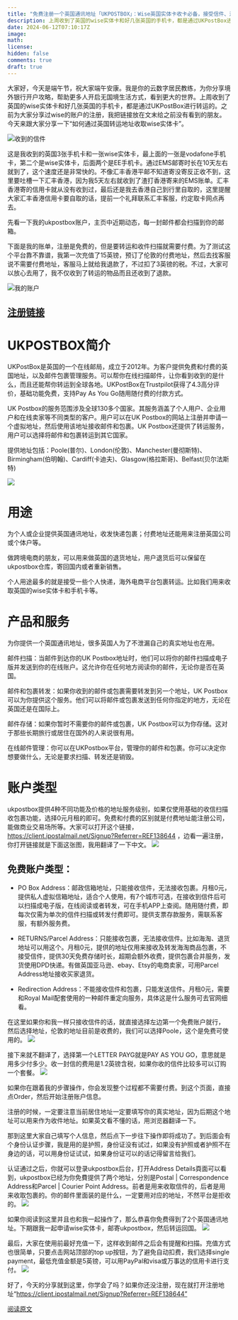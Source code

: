 ```yaml
---
title: "免费注册一个英国通讯地址「UKPOSTBOX」：Wise英国实体卡收卡必备，接受信件、海淘转运全都能安全搞定，还能注册公司"
description: 上周收到了英国的wise实体卡和好几张英国的手机卡，都是通过UKPostBox进行转运的。之前为大家分享过wise的账户的注册，我把链接放在文末给之前没有看到的朋友。今天来跟大家分享一下“如何通过英国转运地址收取wise实体卡”。
date: 2024-06-12T07:10:17Z
image: 
math: 
license: 
hidden: false
comments: true
draft: true
---
```



大家好，今天是端午节，祝大家端午安康。我是你的云数字居民教练，为你分享境外银行开户攻略，帮助更多人开启无国境生活方式，看到更大的世界。上周收到了英国的wise实体卡和好几张英国的手机卡，都是通过UKPostBox进行转运的。之前为大家分享过wise的账户的注册，我把链接放在文末给之前没有看到的朋友。今天来跟大家分享一下“如何通过英国转运地址收取wise实体卡”。

![收到的信件](https://github.com/laosji/img/blob/main/img/0.jpg?raw=true)

这是我收到的英国3张手机卡和一张wise实体卡，最上面的一张是vodafone手机卡，第二个是wise实体卡，后面两个是EE手机卡。通过EMS邮寄时长在10天左右就到了，这个速度还是非常快的。不像汇丰香港平邮不知道寄没寄反正收不到，这里要吐槽一下汇丰香港，因为我5天左右就收到了渣打香港寄来的EMS账单。汇丰香港寄的信用卡就从没有收到过，最后还是我去香港自己到行里自取的，这里提醒大家汇丰香港信用卡要自取的话，提前一个礼拜联系汇丰客服，约定取卡网点再去。

先看一下我的ukpostbox账户，主页中近期动态，每一封邮件都会扫描到你的邮箱。


下面是我的账单，注册是免费的，但是要转运和收件扫描就需要付费。为了测试这个平台靠不靠谱，我第一次充值了15英镑，预订了伦敦的付费地址，然后去找客服说不需要付费地址，客服马上就给我退款了，不过扣了3英镑的税。不过，大家可以放心去用了，我不仅收到了转运的物品而且还收到了退款。

![我的账户](https://github.com/laosji/img/blob/main/img/0%20(1).png?raw=true)

## [注册链接](https://client.ipostalmail.net/Signup?Referrer=REF138644)

# UKPOSTBOX简介

UKPostBox是英国的一个在线邮局，成立于2012年。为客户提供免费和付费的英国地址，以及邮件包裹管理服务。可以帮你在线扫描邮件，让你看到收到的是什么，而且还能帮你转运到全球各地。UKPostBox在Trustpilot获得了4.3高分评价，基础功能免费，支持Pay As You Go随用随付费的付款方式。

UK Postbox的服务范围涉及全球130多个国家。其服务涵盖了个人用户、企业用户和在线卖家等不同类型的客户。用户可以在UK Postbox的网站上注册并申请一个虚拟地址，然后使用该地址接收邮件和包裹。UK Postbox还提供了转运服务，用户可以选择将邮件和包裹转运到其它国家。

提供地址包括：Poole(普尔)、London(伦敦)、Manchester(曼彻斯特)、Birmingham(伯明翰)、Cardiff(卡迪夫)、Glasgow(格拉斯哥)、Belfast(贝尔法斯特)

![](https://github.com/laosji/img/blob/main/img/0%20(2).png?raw=true)


# 用途

为个人或企业提供英国通讯地址，收发快递包裹；付费地址还能用来注册英国公司或个体户等。

做跨境电商的朋友，可以用来做英国的退货地址，用户退货后可以保留在ukpostbox仓库，寄回国内或者重新销售。

个人用途最多的就是接受一些个人快递，海外电商平台包裹转运。比如我们用来收取英国的wise实体卡和手机卡等。



# 产品和服务

为你提供一个英国通讯地址，很多英国人为了不泄漏自己的真实地址也在用。

邮件扫描：当邮件到达你的UK Postbox地址时，他们可以将你的邮件扫描成电子版并发送到你的在线账户。这允许你在任何地方阅读你的邮件，无论你是否在英国。

邮件和包裹转发：如果你收到的邮件或包裹需要转发到另一个地址，UK Postbox可以为你提供这个服务。他们可以将邮件或包裹发送到任何你指定的地方，无论在英国还是在国际上。

邮件存储：如果你暂时不需要你的邮件或包裹，UK Postbox可以为你存储。这对于那些长期旅行或居住在国外的人来说很有用。

在线邮件管理：你可以在UKPostbox平台，管理你的邮件和包裹。你可以决定你想要做什么，无论是要求扫描、转发还是销毁。



# 账户类型

ukpostbox提供4种不同功能及价格的地址服务级别，如果仅使用基础的收信扫描收包裹功能，选择0元月租的即可。免费和付费的区别就是付费地址能注册公司，能做商业交易场所等。大家可以打开这个链接，https://client.ipostalmail.net/Signup?Referrer=REF138644 ，边看一遍注册，你打开链接就是下面这张图，我用翻译了一下中文。
![](https://github.com/laosji/img/blob/main/img/0%20(3).png?raw=true)


## 免费账户类型：

- PO Box Address：邮政信箱地址，只能接收信件，无法接收包裹。月租0元，提供私人虚拟信箱地址，适合个人使用，有7个城市可选，在接收到信件后可以扫描成电子版，在线阅读或者转发，可在手机APP上查阅。随用随付费，即每次仅需为单次的信件扫描或转发付费即可。提供支票存款服务，需联系客服，有额外服务费。

- RETURNS/Parcel Address：只能接收包裹，无法接收信件。比如海淘、退货地址可以用这个。月租0元，提供的地址仅用来接收及转发海淘商品包裹，不接受信件，提供30天免费存储时长，超期会额外收费，提供包裹合并服务，发货使用DPD快递。有做英国亚马逊、ebay、Etsy的电商卖家，可用Parcel Address地址接收买家退货。

- Redirection Address：不能接收信件和包裹，只能发送信件。月租0元，需要和Royal Mail配套使用的一种邮件重定向服务，具体这是什么服务可去官网细看。

在这里如果你和我一样只接收信件的话，就直接选择左边第一个免费账户就行， 然后选择地址，伦敦的地址目前是收费的，我们可以选择Poole，这个是免费可使用的。
![](https://github.com/laosji/img/blob/main/img/0%20(4).png?raw=true)

接下来就不翻译了，选择第一个LETTER PAYG就是PAY AS YOU GO，意思就是用多少付多少。收一封信的费用是1.2英镑含税，如果你收的信件比较多可以订购一个套餐。
![](https://github.com/laosji/img/blob/main/img/0%20(6).png?raw=true)

如果你在跟着我的步骤操作，你会发现整个过程都不需要付费。到这个页面，直接点Order，然后开始注册账户信息。

注册的时候，一定要注意当前居住地址一定要填写你的真实地址，因为后期这个地址可以用来作为收件地址。如果英文看不懂的话，用浏览器翻译一下。

那到这里大家自己填写个人信息，然后点下一步往下操作即将成功了。到后面会有个身份认证步骤，我是用的是护照，身份证没有试过，如果没有护照或者护照不在身边的话，可以用身份证试试，如果身份证可以的话记得留言给我们。

认证通过之后，你就可以登录ukpostbox后台，打开Address Details頁面可以看到，ukpostbox已经为你免費提供了两个地址，分別是Postal | Correspondence Address和Parcel | Courier Point Address。前者是用来收取信件的，后者是用来收取包裹的。你的邮件里面装的是什么，一定要用对应的地址，不然平台是拒收的。
![](https://github.com/laosji/img/blob/main/img/0%20(7).png?raw=true)

如果你阅读到这里并且也和我一起操作了，那么恭喜你免费得到了2个英国通讯地址。下期跟我一起申请wise实体卡，邮寄ukpostbox，然后转运回国。
![](https://github.com/laosji/img/blob/main/img/0%20(9).png?raw=true)

最后，大家在使用前最好充值一下，这样收到邮件之后会有提醒和扫描。充值方式也很简单，只要点击网站顶部的top up按钮，为了避免自动扣费，我们选择single payment，最低充值金额是5英镑，可以用PayPal和visa或万事达的信用卡进行支付。
![](https://github.com/laosji/img/blob/main/img/0%20(10).png?raw=true)

好了，今天的分享就到这里，你学会了吗？如果你还没注册，现在就打开注册地址“https://client.ipostalmail.net/Signup?Referrer=REF138644”

[阅读原文](https://mp.weixin.qq.com/s/p7-cFpf2CN5W-hhOEPl9HQ)